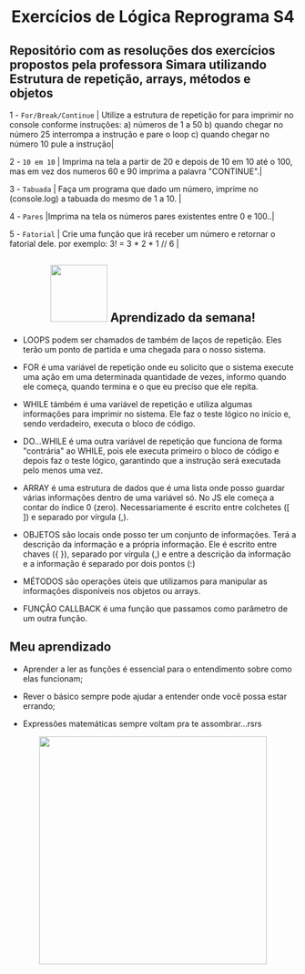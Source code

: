 <span align="center">

#  Exercícios de Lógica Reprograma S4 </h2>

</span>


## Repositório com as resoluções dos exercícios propostos pela professora Simara utilizando Estrutura de repetição, arrays, métodos e objetos

1 - `For/Break/Continue` | Utilize a estrutura de repetição for para imprimir no console conforme instruções:
a) números de 1 a 50
b) quando chegar no número 25 interrompa a instrução e pare o loop
c) quando chegar no número 10 pule a instrução|

2 - `10 em 10` | Imprima na tela a partir de 20 e depois de 10 em 10 até o 100, mas em vez dos numeros 60 e 90 imprima a palavra "CONTINUE".|

3 - `Tabuada` | Faça um programa que dado um número, imprime no (console.log) a tabuada do mesmo de 1 a 10. |

4 - `Pares` |Imprima na tela os números pares existentes entre 0 e 100..|

5 - `Fatorial` | Crie uma função que irá receber um número e retornar o fatorial dele. por exemplo: 3! = 3 * 2 * 1 // 6 |

<span align="center">

## <img src="https://user-images.githubusercontent.com/101025726/163484804-691ab689-7347-41e4-8fcc-06011eb830d4.gif" width="100px"> Aprendizado da semana! </h2>

</span>

* LOOPS podem ser chamados de também de laços de repetição. Eles terão um ponto de partida e uma chegada para o nosso sistema.

* FOR é uma variável de repetição onde eu solicito que o sistema execute uma ação em uma determinada quantidade de vezes, informo quando ele começa, quando termina e o que eu preciso que ele repita.

* WHILE támbém é uma variável de repetição e utiliza algumas informações para imprimir no sistema. Ele faz o teste lógico no início e, sendo verdadeiro, executa o bloco de código.

* DO...WHILE é uma outra variável de repetição que funciona de forma "contrária" ao WHILE, pois ele executa primeiro o bloco de código e depois faz o teste lógico, garantindo que a instrução será executada pelo menos uma vez.

* ARRAY é uma estrutura de dados que é uma lista onde posso guardar várias informações dentro de uma variável só. No JS ele começa a contar do índice 0 (zero). Necessariamente é escrito entre colchetes ([ ]) e separado por vírgula (,).

* OBJETOS são locais onde posso ter um conjunto de informações. Terá a descrição da informação e a própria informação. Ele é escrito entre chaves ({ }), separado por vírgula (,) e entre a descrição da informação e a informação é separado por dois pontos (:)

* MÉTODOS são operações úteis que utilizamos para manipular as informações disponíveis nos objetos ou arrays.

* FUNÇÂO CALLBACK é uma função que passamos como parâmetro de um outra função.

## Meu aprendizado

* Aprender a ler as funções é essencial para o entendimento sobre como elas funcionam;

* Rever o básico sempre pode ajudar a entender onde você possa estar errando;

* Expressões matemáticas sempre voltam pra te assombrar...rsrs

<div align="center">
<img src="https://user-images.githubusercontent.com/101025726/164838692-13dc003b-e031-4149-b6af-3be5058f033f.gif" width="400px" />
</div>
